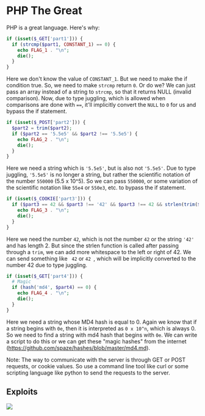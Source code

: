 # PHP The Great

PHP is a great language. Here's why:

```php
if (isset($_GET['part1'])) {
  if (strcmp($part1, CONSTANT_1) == 0) {
    echo FLAG_1 . "\n";
    die();
  }
}
```
Here we don't know the value of `CONSTANT_1`. But we need to make the if condition true. So, we need to make `strcmp` return `0`. Or do we? We can just pass an array instead of a string to `strcmp`, so that it returns NULL (invalid comparison). Now, due to type juggling, which is allowed when comparisons are done with `==`, it'll implicitly convert the `NULL` to `0` for us and bypass the if statement.

```php
if (isset($_POST['part2'])) {
  $part2 = trim($part2);
  if ($part2 == '5.5e5' && $part2 !== '5.5e5') {
    echo FLAG_2 . "\n";
    die();
  }
}
```
Here we need a string which is `'5.5e5'`, but is also not `'5.5e5'`. Due to type juggling, `'5.5e5'` is no longer a string, but rather the scientific notation of the number `550000` (5.5 x 10^5). So we can pass `550000`, or some variation of the scientific notation like `55e4` or `550e3`, etc. to bypass the if statement.

```php
if (isset($_COOKIE['part3'])) {
  if ($part3 == 42 && $part3 !== '42' && $part3 !== 42 && strlen(trim($part3)) == 2) {
    echo FLAG_3 . "\n";
    die();
  }
}
```
Here we need the number `42`, which is not the number `42` or the string `'42'` and has length 2. But since the strlen function is called after passing through a `trim`, we can add more whitespace to the left or right of 42. We can send something like ` 42` or `42 `, which will be implicitly converted to the number 42 due to type juggling.


```php
if (isset($_GET['part4'])) {
  # Magic
  if (hash('md4', $part4) == 0) {
    echo FLAG_4 . "\n";
    die();
  }
}
```
Here we need a string whose MD4 hash is equal to 0. Again we know that if a string begins with `0e`, then it is interpreted as `0 x 10^n`, which is always 0. So we need to find a string with md4 hash that begins with `0e`. We can write a script to do this or we can get these "magic hashes" from the internet (https://github.com/spaze/hashes/blob/master/md4.md).

Note: The way to communicate with the server is through GET or POST requests, or cookie values. So use a command line tool like curl or some scripting language like python to send the requests to the server.

## Exploits

![](https://i.imgur.com/0gzvbGf.png)
